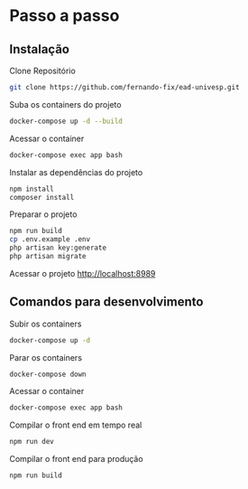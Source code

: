 
# Passo a passo

## Instalação

Clone Repositório

```sh
git clone https://github.com/fernando-fix/ead-univesp.git
```

Suba os containers do projeto

```sh
docker-compose up -d --build
```

Acessar o container

```sh
docker-compose exec app bash
```

Instalar as dependências do projeto

```sh
npm install
composer install
```

Preparar o projeto

```sh
npm run build
cp .env.example .env
php artisan key:generate
php artisan migrate
```

Acessar o projeto
[http://localhost:8989](http://localhost:8989)

## Comandos para desenvolvimento

Subir os containers

```sh
docker-compose up -d
```

Parar os containers

```sh
docker-compose down
```

Acessar o container

```sh
docker-compose exec app bash
```

Compilar o front end em tempo real

```sh
npm run dev
```

Compilar o front end para produção

```sh
npm run build
```
